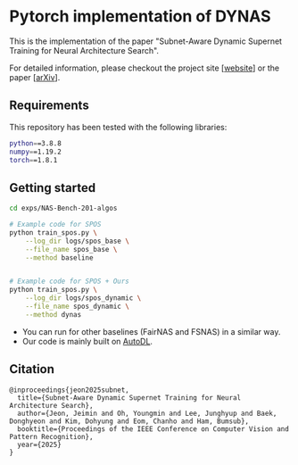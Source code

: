 # Pytorch implementation of DYNAS
This is the implementation of the paper "Subnet-Aware Dynamic Supernet Training for Neural Architecture Search".

For detailed information, please checkout the project site [[website](https://cvlab.yonsei.ac.kr/projects/DYNAS/)] or the paper [[arXiv](https://arxiv.org/abs/2503.10740)].








## Requirements
This repository has been tested with the following libraries:
```bash
python==3.8.8
numpy==1.19.2
torch==1.8.1
```

## Getting started

```bash
cd exps/NAS-Bench-201-algos

# Example code for SPOS
python train_spos.py \
    --log_dir logs/spos_base \
    --file_name spos_base \
    --method baseline


# Example code for SPOS + Ours
python train_spos.py \
    --log_dir logs/spos_dynamic \
    --file_name spos_dynamic \
    --method dynas
```

- You can run for other baselines (FairNAS and FSNAS) in a similar way.
- Our code is mainly built on [AutoDL](https://github.com/D-X-Y/AutoDL-Projects/tree/main).

## Citation

```
@inproceedings{jeon2025subnet,
  title={Subnet-Aware Dynamic Supernet Training for Neural Architecture Search},
  author={Jeon, Jeimin and Oh, Youngmin and Lee, Junghyup and Baek, Donghyeon and Kim, Dohyung and Eom, Chanho and Ham, Bumsub},
  booktitle={Proceedings of the IEEE Conference on Computer Vision and Pattern Recognition},
  year={2025}
}
```




